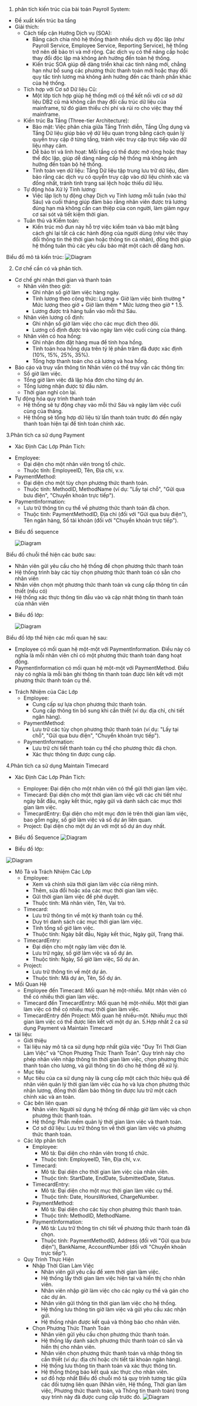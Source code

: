 1. phân tích kiến trúc của bài toán Payroll System:
  - Đề xuất kiến trúc ba tầng
  - Giải thích:
    * Cách tiếp cận Hướng Dịch vụ (SOA):
      * Bằng cách chia nhỏ hệ thống thành nhiều dịch vụ độc lập (như Payroll Service, Employee Service, Reporting Service), hệ thống trở nên dễ bảo trì và mở rộng. Các dịch vụ có thể nâng cấp hoặc thay đổi độc lập mà không ảnh hưởng đến toàn hệ thống.
      * Kiến trúc SOA giúp dễ dàng triển khai các tính năng mới, chẳng hạn như bổ sung các phương thức thanh toán mới hoặc thay đổi quy tắc tính lương mà không ảnh hưởng đến các thành phần khác của hệ thống.
    * Tích hợp với Cơ sở Dữ liệu Cũ:
      * Một lớp tích hợp giúp hệ thống mới có thể kết nối với cơ sở dữ liệu DB2 cũ mà không cần thay đổi cấu trúc dữ liệu của mainframe, từ đó giảm thiểu chi phí và rủi ro cho việc thay thế mainframe.
    * Kiến trúc Ba Tầng (Three-tier Architecture):
      * Bảo mật: Việc phân chia giữa Tầng Trình diễn, Tầng Ứng dụng và Tầng Dữ liệu giúp bảo vệ dữ liệu quan trọng bằng cách quản lý quyền truy cập ở từng tầng, tránh việc truy cập trực tiếp vào dữ liệu nhạy cảm.
      * Dễ bảo trì và linh hoạt: Mỗi tầng có thể được mở rộng hoặc thay thế độc lập, giúp dễ dàng nâng cấp hệ thống mà không ảnh hưởng đến toàn bộ hệ thống.
      * Tính toàn vẹn dữ liệu: Tầng Dữ liệu tập trung lưu trữ dữ liệu, đảm bảo rằng các dịch vụ có quyền truy cập vào dữ liệu chính xác và đồng nhất, tránh tình trạng sai lệch hoặc thiếu dữ liệu.
    * Tự động hóa Xử lý Tính lương:
      * Việc lập lịch tự động chạy Dịch vụ Tính lương mỗi tuần (vào thứ Sáu) và cuối tháng giúp đảm bảo rằng nhân viên được trả lương đúng hạn mà không cần can thiệp của con người, làm giảm nguy cơ sai sót và tiết kiệm thời gian.
    * Tuân thủ và Kiểm toán:
      * Kiến trúc mô đun này hỗ trợ việc kiểm toán và bảo mật bằng cách ghi lại tất cả các hành động của người dùng (như việc thay đổi thông tin thẻ thời gian hoặc thông tin cá nhân), đồng thời giúp hệ thống tuân thủ các yêu cầu bảo mật một cách dễ dàng hơn.
   
Biểu đồ mô tả kiến trúc:
![Diagram](https://www.planttext.com/api/plantuml/png/dPI_Qi9G5CRtFCN1fPDB7w282dM8GccGGd48gUI6rfjKaw6KpWukTIobr5I4jbIquD9SEbt9UvmtwKcqQlqRco4XET_vVT_XN99fk7hTzMfNYkBengLkLY6bedXqGAlB3yuWApitARXLWAvp5A_SX3oANlIeDYvTswbCIiUMRaFUGj7aK3B38Oed2_BoYviLc2YASfGUjprEID-67DqgojsAhMgRba445g4SA9FNp9wCMmQBlu4c-vHE3OUXFxTO59oXw8Cglo6BGPVYvXW6lHhvZaY_AZ_n8bdSK6BoXKFPakzyAfn4Yq0s537ek-kI4sq0QXJRcoMcb6HGGD6bUlPmYik5FfoYU5viMHhe3v_wcw0n56sQOpPNGNReLRKnyDsv8OfF6D-ZUA2QHYNxT_v5ya4iQP4VDzduJOSQiIsuzdGEB38pATD01qFw1anZAEkt3-dqqRRD96xRlg-ab4rht7PsOaYIdIJF-q_cXlHxq9OFt3wjEu_EpbqhcIg_Y7ucFm00)

2. Cơ chế cần có và phân tích.
  * Cơ chế ghi nhận thời gian và thanh toán
    * Nhân viên theo giờ:
      * Ghi nhận số giờ làm việc hàng ngày.
      * Tính lương theo công thức: Lương = Giờ làm việc bình thường * Mức lương theo giờ + Giờ làm thêm * Mức lương theo giờ * 1.5.
      * Lương được trả hàng tuần vào mỗi thứ Sáu.
    * Nhân viên lương cố định:
      * Ghi nhận số giờ làm việc cho các mục đích theo dõi.
      * Lương cố định được trả vào ngày làm việc cuối cùng của tháng.
    * Nhân viên có hoa hồng:
      * Ghi nhận đơn đặt hàng mua để tính hoa hồng.
      * Tính toán hoa hồng dựa trên tỷ lệ phần trăm đã được xác định (10%, 15%, 25%, 35%).
      * Tổng hợp thanh toán cho cả lương và hoa hồng.
  * Báo cáo và truy vấn thông tin
    Nhân viên có thể truy vấn các thông tin:
      * Số giờ làm việc.
      * Tổng giờ làm việc đã lập hóa đơn cho từng dự án.
      * Tổng lương nhận được từ đầu năm.
      * Thời gian nghỉ còn lại.
  * Tự động hóa quy trình thanh toán
    * Hệ thống sẽ tự động chạy vào mỗi thứ Sáu và ngày làm việc cuối cùng của tháng.
    * Hệ thống sẽ tổng hợp dữ liệu từ lần thanh toán trước đó đến ngày thanh toán hiện tại để tính toán chính xác.
      
3.Phân tích ca sử dụng Payment
-  Xác Định Các Lớp Phân Tích:
  * Employee:
    * Đại diện cho một nhân viên trong tổ chức.
    * Thuộc tính: EmployeeID, Tên, Địa chỉ, v.v.
  * PaymentMethod:
    * Đại diện cho một tùy chọn phương thức thanh toán.
    * Thuộc tính: MethodID, MethodName (ví dụ: "Lấy tại chỗ", "Gửi qua bưu điện", "Chuyển khoản trực tiếp").
  * PaymentInformation:
    * Lưu trữ thông tin cụ thể về phương thức thanh toán đã chọn.
    * Thuộc tính: PaymentMethodID, Địa chỉ (đối với "Gửi qua bưu điện"), Tên ngân hàng, Số tài khoản (đối với "Chuyển khoản trực tiếp").

- Biểu đồ sequence

  ![Diagram](https://www.planttext.com/api/plantuml/png/fP7DIiD04CVlUOev9X1Ve0SljI08KcZmlWqX6qmdjTq80Gy53r94i7U5L16n85Jmb1myRCbxR9_4IMqfwaPQcrCsa__7_BRHwOPHudcmjmzDbdGy52slTnwu7jJ0vIg_mIOlfiKOVOTEBwx36N8dacCqBUE7WZmQAxyQ978IWwkovxYkyI5rOzjiSpwu4psLlxaW0fLzT06vobvnFhY72w3XMSoWNKnZc8q2bL-j1owF4vLV8fpoI6MFvS0o31OA2CcEBTCWb2bKPnX0p--L3vXWRTPVbAO_bmAnSNKgueKarpNHB5JHGWy-Hh-kigVkx5RbrwoyXo61Bnt-Xg_JpKRb-wBWqDgLXMOn6xudL5FHtEQ_g1pxyW4FPOh-YKnRAXyvCWsElZotmkHm-KxR1RXsD8MS861v1bv-iA5F2I0eOjLxPueQ43Pi5Fm9)
  
 Biểu đồ chuỗi thể hiện các bước sau:

  * Nhân viên gửi yêu cầu cho hệ thống để chọn phương thức thanh toán
  * Hệ thống trình bày các tùy chọn phương thức thanh toán có sẵn cho nhân viên
  * Nhân viên chọn một phương thức thanh toán và cung cấp thông tin cần thiết (nếu có)
  * Hệ thống xác thực thông tin đầu vào và cập nhật thông tin thanh toán của nhân viên
  
- Biểu đồ lớp:

  ![Diagram](https://www.planttext.com/api/plantuml/png/lLD1JiCm4Bpx5JvIGJvG8LH4a42Y5L83TzTP6gk94s9R8WBE277g2r0vSk41EGRnZ_m4XwHfd8HmmpVlZdT7C-E9a2IMAl0HzOaGUEPbR_oQPUyStoEippu4aHyc0EVs6CzbpFYoh4kDCIkVwpnz8PXwUVfiTYAI1C3b5AGNkcDysRoM204-K6aqzaRe4LMqZCQMMV1pSv88wcsx1uokhY8CTnAustrVuwQ4-R-YoYqQeKSVksuCGdGtsIpMp6s8Gi7ayAW5uQiP2S0KXr0QAYvdAbX0t9r_bgTFZfPqpPUEHxZdXDccDYU6MmMYfLlNiL69Lf5B9Fm5Fi13TZLCEVdQpFFqrSxJZmkcMQejgnl6tTDgxZ-mQMJMievQwJADE7omh2eRVPqY3NrrmsFKxqYnkgF807R76dM5R07GH8Ug-AJV)
  
 Biểu đồ lớp thể hiện các mối quan hệ sau:
  * Employee có mối quan hệ một-một với PaymentInformation. Điều này có nghĩa là mỗi nhân viên chỉ có một phương thức thanh toán đang hoạt động.
  * PaymentInformation có mối quan hệ một-một với PaymentMethod. Điều này có nghĩa là mỗi bản ghi thông tin thanh toán được liên kết với một phương thức thanh toán cụ thể.
- Trách Nhiệm của Các Lớp
  * Employee:
    * Cung cấp sự lựa chọn phương thức thanh toán.
    * Cung cấp thông tin bổ sung khi cần thiết (ví dụ: địa chỉ, chi tiết ngân hàng).
  * PaymentMethod:
    * Lưu trữ các tùy chọn phương thức thanh toán (ví dụ: "Lấy tại chỗ", "Gửi qua bưu điện", "Chuyển khoản trực tiếp").
  * PaymentInformation:
    * Lưu trữ chi tiết thanh toán cụ thể cho phương thức đã chọn.
    * Xác thực thông tin được cung cấp.

4.Phân tích ca sử dụng Maintain Timecard
- Xác Định Các Lớp Phân Tích:
  * Employee: Đại diện cho một nhân viên có thể gửi thời gian làm việc.
  * Timecard: Đại diện cho một thời gian làm việc với các chi tiết như ngày bắt đầu, ngày kết thúc, ngày gửi và danh sách các mục thời gian làm việc.
  * TimecardEntry: Đại diện cho một mục đơn lẻ trên thời gian làm việc, bao gồm ngày, số giờ làm việc và số dự án liên quan.
  * Project: Đại diện cho một dự án với một số dự án duy nhất.

- Biểu đồ Sequence
![Diagram](https://www.planttext.com/api/plantuml/png/ZLJDQi904BxlKmov-mA2HQgYq5PQzD0UuofkQBAAReIUU_3Ga_JGGobeHGg2eBIz99GUjlWU-oQTtQXKaqWl2SdCzpEpNvBl2xidVCybDXMT7bXL9byv31mvvnROVIYHBZOurEdQN81LKU4G15FXYBVXL0LJl56cWfa7L7xmji7KQqT0Lxv6WIk_eAZ25SX997HvSO1APTzlgo5jL4NNA4HDKw5AI2u7LGGlkj36mWjAZhrD3-Hof0IP4xIQXHivzu6guCq75xNke15N1gPn78GA9WwnNP4qFFoCv1HRmiTj8w20aSd2-V-eMsw_bSXDsNfffv7NyKKdaTnJuJEoyYQ9cd7DMozDcpFeomd5w-4IyU4TtmQVd202CfjL5Oz0o6QZsVIj3-Gu0LVNi48r2mK3unej4j2KTP9KyPZBAbmuYUEdd7Cx3K1sAxt6AKreLpJknIIW77E8tTCkXYWS_ZsSlR543uyAHGMJ4qU3mJAfCOwilS2ibtwYHHEHkFWjYz8Kzr32W4J5XiIOOEqfYeJUtPaAleMs4vYlOeUe8EizDnjuqEKTd7Nas4Hm9aWUMVJFunS0)

- Biểu đồ lớp:

![Diagram](https://www.planttext.com/api/plantuml/png/ZLFBIiD05DtdAovTAT8V259g6wXWAKYA--iqP0QIcPhCb1PnxTeFS575XO8BmLM3gtp9_8apZJQFFkWix-ESSy-zqqqb9bB5aKCYJ5DeZMZ-mc76yW_UWdi7p3kBSKIHtx20k-3BXF6mYCjcO8Pid8XwZ5ES3fZEdeSO6mXoSkh2JB19aGqLwo4F-nJZlk3X9ldW_0lgwTKh3u5GlNgBWUJVFAm8gpOtU4DSz51wg5pmK0Pbz2gGOwf8DImJWpEcoBOn1efLAmbEZHbom4HpdbAohxEdGganKcUFf2BO5rQgRQnJnUYfYuQTgIXeN61SLl0l3IP8QbWCmxMo1a6K_u2dio_8b-NY9iYfZuGMq4EMolC2lrFa8rnuVoMbBZjGhNGFyQ75H4hjNEiwEKTY_QzRU2j4522tPFKRRBSxku_01QbNI-7ilf1rs_OYN5kMlQDpX8dx8PIbCsnJvmXB3Wnmjw4z6gZgZGjpdNsksvrkm2Vs6_y2)
- Mô Tả và Trách Nhiệm Các Lớp
  * Employee:
    * Xem và chỉnh sửa thời gian làm việc của riêng mình.
    * Thêm, sửa đổi hoặc xóa các mục thời gian làm việc.
    * Gửi thời gian làm việc để phê duyệt.
    * Thuộc tính: Mã nhân viên, Tên, Vai trò.
  * Timecard:
    * Lưu trữ thông tin về một kỳ thanh toán cụ thể.
    * Duy trì danh sách các mục thời gian làm việc.
    * Tính tổng số giờ làm việc.
    * Thuộc tính: Ngày bắt đầu, Ngày kết thúc, Ngày gửi, Trạng thái.
  * TimecardEntry:
    * Đại diện cho một ngày làm việc đơn lẻ.
    * Lưu trữ ngày, số giờ làm việc và số dự án.
    * Thuộc tính: Ngày, Số giờ làm việc, Số dự án.
  * Project:
    * Lưu trữ thông tin về một dự án.
    * Thuộc tính: Mã dự án, Tên, Số dự án.
- Mối Quan Hệ
    * Employee đến Timecard: Mối quan hệ một-nhiều. Một nhân viên có thể có nhiều thời gian làm việc.
    * Timecard đến TimecardEntry: Mối quan hệ một-nhiều. Một thời gian làm việc có thể có nhiều mục thời gian làm việc.
    * TimecardEntry đến Project: Mối quan hệ nhiều-một. Nhiều mục thời gian làm việc có thể được liên kết với một dự án.
5.Hợp nhất 2 ca sử dụng Payment và Maintain Timecard
- tài liệu:
  * Giới thiệu
   * Tài liệu này mô tả ca sử dụng hợp nhất giữa việc "Duy Trì Thời Gian Làm Việc" và "Chọn Phương Thức Thanh Toán". Quy trình này cho phép nhân viên nhập thông tin thời gian làm việc, chọn phương thức thanh toán cho lương, và gửi thông tin đó cho hệ thống để xử lý.
  * Mục tiêu
   * Mục tiêu của ca sử dụng này là cung cấp một cách thức hiệu quả để nhân viên quản lý thời gian làm việc của họ và lựa chọn phương thức nhận lương, đồng thời đảm bảo thông tin được lưu trữ một cách chính xác và an toàn.
  * Các bên liên quan
      * Nhân viên: Người sử dụng hệ thống để nhập giờ làm việc và chọn phương thức thanh toán.
      * Hệ thống: Phần mềm quản lý thời gian làm việc và thanh toán.
      * Cơ sở dữ liệu: Lưu trữ thông tin về thời gian làm việc và phương thức thanh toán.
  * Các lớp phân tích
    * Employee:
      * Mô tả: Đại diện cho nhân viên trong tổ chức.
      * Thuộc tính: EmployeeID, Tên, Địa chỉ, v.v.
    * Timecard:
      * Mô tả: Đại diện cho thời gian làm việc của nhân viên.
      * Thuộc tính: StartDate, EndDate, SubmittedDate, Status.
    * TimecardEntry:
      * Mô tả: Đại diện cho một mục thời gian làm việc cụ thể.
      * Thuộc tính: Date, HoursWorked, ChargeNumber.
    * PaymentMethod:
      * Mô tả: Đại diện cho các tùy chọn phương thức thanh toán.
      * Thuộc tính: MethodID, MethodName.
    * PaymentInformation:
      * Mô tả: Lưu trữ thông tin chi tiết về phương thức thanh toán đã chọn.
      * Thuộc tính: PaymentMethodID, Address (đối với "Gửi qua bưu điện"), BankName, AccountNumber (đối với "Chuyển khoản trực tiếp").
  * Quy Trình Thực Hiện
      * Nhập Thời Gian Làm Việc
          * Nhân viên gửi yêu cầu để xem thời gian làm việc.
          * Hệ thống lấy thời gian làm việc hiện tại và hiển thị cho nhân viên.
          * Nhân viên nhập giờ làm việc cho các ngày cụ thể và gán cho các dự án.
          * Nhân viên gửi thông tin thời gian làm việc cho hệ thống.
          * Hệ thống lưu thông tin giờ làm việc và gửi yêu cầu xác nhận gửi.
          * Hệ thống nhận được kết quả và thông báo cho nhân viên.
      * Chọn Phương Thức Thanh Toán
          * Nhân viên gửi yêu cầu chọn phương thức thanh toán.
          * Hệ thống lấy danh sách phương thức thanh toán có sẵn và hiển thị cho nhân viên.
          * Nhân viên chọn phương thức thanh toán và nhập thông tin cần thiết (ví dụ: địa chỉ hoặc chi tiết tài khoản ngân hàng).
          * Hệ thống lưu thông tin thanh toán và xác thực thông tin.
          * Hệ thống thông báo kết quả xác thực cho nhân viên.
          - sơ đồ hợp nhất
          Biểu đồ chuỗi mô tả quy trình tương tác giữa các đối tượng liên quan (Nhân viên, Hệ thống, Thời gian làm việc, Phương thức thanh toán, và Thông tin thanh toán) trong quy trình này đã được cung cấp trước đó.
  ![Diagram](https://www.planttext.com/api/plantuml/png/hPL1IiD058RtESMxW1SeH8GksaKH5qNSXPYMp60xZUcaj4jnuK9SU812enInMAZWAbcu6EWzvYREoxIQD4rCnTMGp9ll_VFFFyd9aDi-3_ezmtRum8TJ8fwOTKx5WXcUcg4EzMp6eIdZEwjDPFp8tCm4lfjIgq5jPhN4hA_Mgb8dKtD6rgjroDm4yEgemMR4QWz4o7POuWEhACkK6AQfTCbewMsw0NO3x0Qw6vYcaL8EHySPmJLeo7X9OI8M0JWoUWbWtEq3rp0NOJs4ZRJqz5945Mon1YqPpIT5620uCE0o2gbHmCWhRVioUeQHZ6ygwqljl0PDLNFBahNtXOHTimftkB7TLO_J3A62spmvJU2K_OFJwrMG1kO5LKRbeo121nXkL75nya-7TIMZJmxN0RxG58njNLK-iEyB0Fe2G99kID9zU7GTpVIsJAwPF67ovCRicb5o0RSfxk3geRA2b99BIANs5ECFY7EPi78Jwxzw1YCnqodmKa7R4wjzdwXyGCjEeuXnWK54PUzEMiB-yifX7FzGZNAlTIEu5E40o43Cac_N73aY1EwBDqQCaoxhuD_Y2m00)
  
